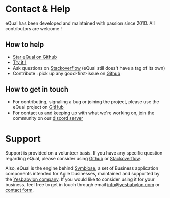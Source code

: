 # Contact & Help

eQual has been developed and maintained with passion since 2010.
All contributors are welcome !



## How to help 

* [Star eQual on Github](https://github.com/equalframework/equal)
* [Try it !](https://doc.equal.run/getting-started/installation/)
* Ask questions on [Stackoverflow](https://stackoverflow.com/questions/tagged/equal-framework) (eQual still does't have a tag of its own)
* Contribute : pick up any good-first-issue on [Github](https://github.com/equalframework/equal/issues)



## How to get in touch

* For contributing, signaling a bug or joining the project, please use the eQual project on [GitHub](https://github.com/equalframework/equal) 
* For contact us and keeping up with what we're working on, join the community on our [discord server](https://discord.gg/BNCPYxD9kk)



# Support

Support is provided on a volunteer basis. If you have any specific question regarding eQual, please consider using [Github](https://github.com/equalframework/equal/issues) or [Stackoverflow](https://stackoverflow.com/questions/tagged/equal-framework).



Also, eQual is the engine behind [Symbiose](https://github.com/yesbabylon/symbiose), a set of Business application components intended for Agile businesses, maintained and supported by the [Yesbabylon company](https://yesbabylon.com). If you would like to consider using it for your business, feel free to get in touch through email [info@yesbabylon.com](mailto:info@yesbabylon.com) or [contact form](https://yesbabylon.com/contact/).

